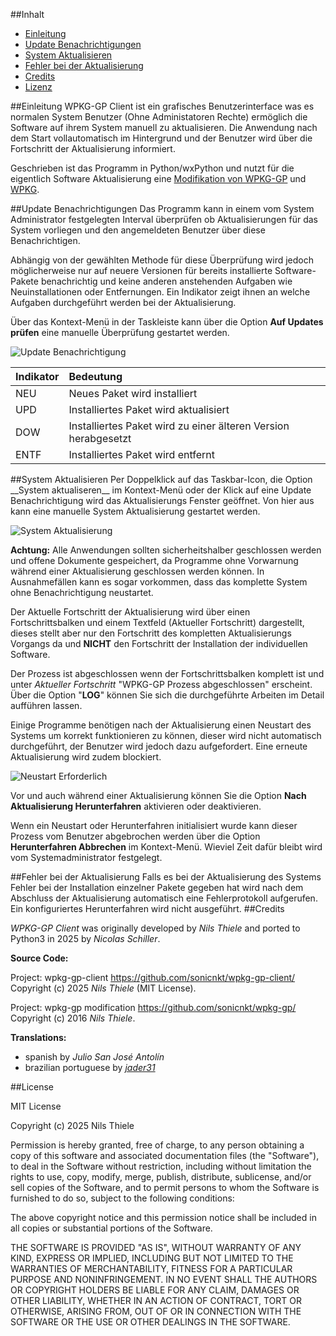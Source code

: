 ##Inhalt
- [Einleitung](#introduction)
- [Update Benachrichtigungen](#updates)
- [System Aktualisieren](#upgrade)
- [Fehler bei der Aktualisierung](#error)
- [Credits](#credits)
- [Lizenz](#license)

<a name="introduction">
##Einleitung
WPKG-GP Client ist ein grafisches Benutzerinterface was es normalen System Benutzer (Ohne Administatoren Rechte)
ermöglich die Software auf ihrem System manuell zu aktualisieren. Die Anwendung nach dem Start vollautomatisch
im Hintergrund und der Benutzer wird über die Fortschritt der Aktualisierung informiert.

Geschrieben ist das Programm in Python/wxPython und nutzt für die eigentlich Software Aktualisierung eine [Modifikation 
von WPKG-GP](https://github.com/sonicnkt/wpkg-gp/) und [WPKG](https://wpkg.org/).

<a name="updates">
##Update Benachrichtigungen
Das Programm kann in einem vom System Administrator festgelegten Interval überprüfen ob Aktualisierungen für das System 
vorliegen und den angemeldeten Benutzer über diese Benachrichtigen.

Abhängig von der gewählten Methode für diese Überprüfung wird jedoch möglicherweise nur auf neuere Versionen für bereits 
installierte Software-Pakete benachrichtig und keine anderen anstehenden Aufgaben wie Neuinstallationen oder Entfernungen.
Ein Indikator zeigt ihnen an welche Aufgaben durchgeführt werden bei der Aktualisierung.

Über das Kontext-Menü in der Taskleiste kann über die Option __Auf Updates prüfen__ eine manuelle Überprüfung gestartet 
werden.

![Update Benachrichtigung](help\help_de_01.jpg)

|Indikator|Bedeutung|
|---------|:---------|
|NEU      |Neues Paket wird installiert|
|UPD      |Installiertes Paket wird aktualisiert|
|DOW      |Installiertes Paket wird zu einer älteren Version herabgesetzt|
|ENTF     |Installiertes Paket wird entfernt|

<a name="upgrade">
##System Aktualisieren
Per Doppelklick auf das Taskbar-Icon, die Option __System aktualiseren__ im Kontext-Menü oder der Klick auf eine Update
Benachrichtigung wird das Aktualisierungs Fenster geöffnet. Von hier aus kann eine manuelle System Aktualisierung
gestartet werden.

![System Aktualisierung](help\help_de_02.jpg)

__Achtung:__
Alle Anwendungen sollten sicherheitshalber geschlossen werden und offene Dokumente gespeichert, da Programme ohne Vorwarnung 
während einer Aktualisierung geschlossen werden können. In Ausnahmefällen kann es sogar vorkommen, dass das komplette 
System ohne Benachrichtigung neustartet.

Der Aktuelle Fortschritt der Aktualisierung wird über einen Fortschrittsbalken und einem Textfeld (Aktueller Fortschritt) dargestellt, dieses stellt 
aber nur den Fortschritt des kompletten Aktualisierungs Vorgangs da und __NICHT__ den Fortschritt der Installation der individuellen Software.

Der Prozess ist abgeschlossen wenn der Fortschrittsbalken komplett ist und unter _Aktueller Fortschritt_ "WPKG-GP Prozess abgeschlossen" erscheint.
Über die Option "__LOG__" können Sie sich die durchgeführte Arbeiten im Detail aufführen lassen. 

Einige Programme benötigen nach der Aktualisierung einen Neustart des Systems um korrekt funktionieren zu können, dieser 
wird nicht automatisch durchgeführt, der Benutzer wird jedoch dazu aufgefordert. Eine erneute Aktualisierung wird zudem 
blockiert.

![Neustart Erforderlich](help\help_de_03.jpg)

Vor und auch während einer Aktualisierung können Sie die Option __Nach Aktualisierung Herunterfahren__ aktivieren oder 
deaktivieren.

Wenn ein Neustart oder Herunterfahren initialisiert wurde kann dieser Prozess vom Benutzer abgebrochen werden über die 
Option __Herunterfahren Abbrechen__ im Kontext-Menü. Wieviel Zeit dafür bleibt wird vom Systemadministrator festgelegt.

<a name="error">
##Fehler bei der Aktualisierung
Falls es bei der Aktualisierung des Systems Fehler bei der Installation einzelner Pakete gegeben hat wird nach dem Abschluss der Aktualisierung
automatisch eine Fehlerprotokoll aufgerufen. Ein konfiguriertes Herunterfahren wird nicht ausgeführt.

<a name="credits">
##Credits

_WPKG-GP Client_ was originally developed by _Nils Thiele_ and ported to Python3 in 2025 by _Nicolas Schiller_.  

__Source Code:__

Project: wpkg-gp-client <https://github.com/sonicnkt/wpkg-gp-client/><br/>
Copyright (c) 2025 _Nils Thiele_ (MIT License).

Project: wpkg-gp modification <https://github.com/sonicnkt/wpkg-gp/><br/>
Copyright (c) 2016 _Nils Thiele_.

__Translations:__

- spanish by _Julio San José Antolín_
- brazilian portuguese by [_jader31_](https://github.com/jader31)

<a name="license">
##License

MIT License

Copyright (c) 2025 Nils Thiele

Permission is hereby granted, free of charge, to any person obtaining a copy
of this software and associated documentation files (the "Software"), to deal
in the Software without restriction, including without limitation the rights
to use, copy, modify, merge, publish, distribute, sublicense, and/or sell
copies of the Software, and to permit persons to whom the Software is
furnished to do so, subject to the following conditions:

The above copyright notice and this permission notice shall be included in all
copies or substantial portions of the Software.

THE SOFTWARE IS PROVIDED "AS IS", WITHOUT WARRANTY OF ANY KIND, EXPRESS OR
IMPLIED, INCLUDING BUT NOT LIMITED TO THE WARRANTIES OF MERCHANTABILITY,
FITNESS FOR A PARTICULAR PURPOSE AND NONINFRINGEMENT. IN NO EVENT SHALL THE
AUTHORS OR COPYRIGHT HOLDERS BE LIABLE FOR ANY CLAIM, DAMAGES OR OTHER
LIABILITY, WHETHER IN AN ACTION OF CONTRACT, TORT OR OTHERWISE, ARISING FROM,
OUT OF OR IN CONNECTION WITH THE SOFTWARE OR THE USE OR OTHER DEALINGS IN THE
SOFTWARE.
